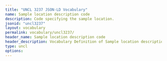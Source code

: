 ```yaml
---
title: "UNCL 3237 JSON-LD Vocabulary"
name: Sample location description code
description: Code specifying the sample location.
jsonid: "uncl3237"
layout: vocabulary
permalink: vocabulary/uncl3237/
header_name: Sample location description code
header_description: Vocabulary Definition of Sample location description code semantics in HTML format. JSON-LD format is available at [uncl3237.jsonld](https://edi3.org/vocabulary/uncl3237.jsonld)
type: uncl
options:
---
```

